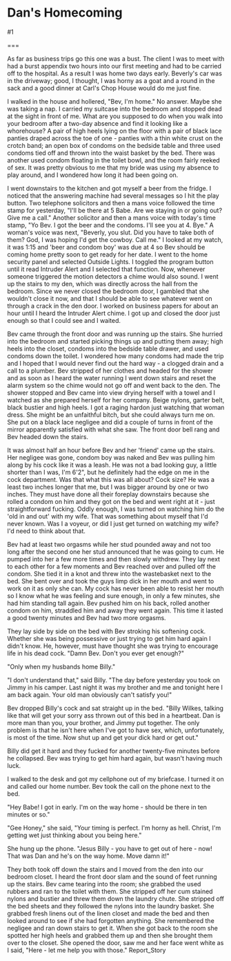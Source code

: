 Dan's Homecoming
================
#1 

 

 

===

As far as business trips go this one was a bust. The client I was to meet with had a burst appendix two hours into our first meeting and had to be carried off to the hospital. As a result I was home two days early. Beverly's car was in the driveway; good, I thought, I was horny as a goat and a round in the sack and a good dinner at Carl's Chop House would do me just fine. 

 I walked in the house and hollered, "Bev, I'm home." No answer. Maybe she was taking a nap. I carried my suitcase into the bedroom and stopped dead at the sight in front of me. What are you supposed to do when you walk into your bedroom after a two-day absence and find it looking like a whorehouse? A pair of high heels lying on the floor with a pair of black lace panties draped across the toe of one - panties with a thin white crust on the crotch band; an open box of condoms on the bedside table and three used condoms tied off and thrown into the waist basket by the bed. There was another used condom floating in the toilet bowl, and the room fairly reeked of sex. It was pretty obvious to me that my bride was using my absence to play around, and I wondered how long it had been going on. 

 I went downstairs to the kitchen and got myself a beer from the fridge. I noticed that the answering machine had several messages so I hit the play button. Two telephone solicitors and then a mans voice followed the time stamp for yesterday, "I'll be there at 5 Babe. Are we staying in or going out? Give me a call." Another solicitor and then a mans voice with today's time stamp, "Yo Bev. I got the beer and the condoms. I'll see you at 4. Bye." A woman's voice was next, "Beverly, you slut. Did you have to take both of them? God, I was hoping I'd get the cowboy. Call me." I looked at my watch, it was 1:15 and 'beer and condom boy' was due at 4 so Bev should be coming home pretty soon to get ready for her date. I went to the home security panel and selected Outside Lights. I toggled the program button until it read Intruder Alert and I selected that function. Now, whenever someone triggered the motion detectors a chime would also sound. I went up the stairs to my den, which was directly across the hall from the bedroom. Since we never closed the bedroom door, I gambled that she wouldn't close it now, and that I should be able to see whatever went on through a crack in the den door. I worked on business papers for about an hour until I heard the Intruder Alert chime. I got up and closed the door just enough so that I could see and I waited. 

 Bev came through the front door and was running up the stairs. She hurried into the bedroom and started picking things up and putting them away; high heels into the closet, condoms into the bedside table drawer, and used condoms down the toilet. I wondered how many condoms had made the trip and I hoped that I would never find out the hard way - a clogged drain and a call to a plumber. Bev stripped of her clothes and headed for the shower and as soon as I heard the water running I went down stairs and reset the alarm system so the chime would not go off and went back to the den. The shower stopped and Bev came into view drying herself with a towel and I watched as she prepared herself for her company. Beige nylons, garter belt, black bustier and high heels. I got a raging hardon just watching that woman dress. She might be an unfaithful bitch, but she could always turn me on. She put on a black lace negligee and did a couple of turns in front of the mirror apparently satisfied with what she saw. The front door bell rang and Bev headed down the stairs. 

 It was almost half an hour before Bev and her 'friend' came up the stairs. Her negligee was gone, condom boy was naked and Bev was pulling him along by his cock like it was a leash. He was not a bad looking guy, a little shorter than I was, I'm 6'2", but he definitely had the edge on me in the cock department. Was that what this was all about? Cock size? He was a least two inches longer that me, but I was bigger around by one or two inches. They must have done all their foreplay downstairs because she rolled a condom on him and they got on the bed and went right at it - just straightforward fucking. Oddly enough, I was turned on watching him do the 'old in and out' with my wife. That was something about myself that I'd never known. Was I a voyeur, or did I just get turned on watching my wife? I'd need to think about that. 

 Bev had at least two orgasms while her stud pounded away and not too long after the second one her stud announced that he was going to cum. He pumped into her a few more times and then slowly withdrew. They lay next to each other for a few moments and Bev reached over and pulled off the condom. She tied it in a knot and threw into the wastebasket next to the bed. She bent over and took the guys limp dick in her mouth and went to work on it as only she can. My cock has never been able to resist her mouth so I know what he was feeling and sure enough, in only a few minutes, she had him standing tall again. Bev pushed him on his back, rolled another condom on him, straddled him and away they went again. This time it lasted a good twenty minutes and Bev had two more orgasms. 

 They lay side by side on the bed with Bev stroking his softening cock. Whether she was being possessive or just trying to get him hard again I didn't know. He, however, must have thought she was trying to encourage life in his dead cock. "Damn Bev. Don't you ever get enough?" 

 "Only when my husbands home Billy." 

 "I don't understand that," said Billy. "The day before yesterday you took on Jimmy in his camper. Last night it was my brother and me and tonight here I am back again. Your old man obviously can't satisfy you!" 

 Bev dropped Billy's cock and sat straight up in the bed. "Billy Wilkes, talking like that will get your sorry ass thrown out of this bed in a heartbeat. Dan is more man than you, your brother, and Jimmy put together. The only problem is that he isn't here when I've got to have sex, which, unfortunately, is most of the time. Now shut up and get your dick hard or get out." 

 Billy did get it hard and they fucked for another twenty-five minutes before he collapsed. Bev was trying to get him hard again, but wasn't having much luck. 

 I walked to the desk and got my cellphone out of my briefcase. I turned it on and called our home number. Bev took the call on the phone next to the bed. 

 "Hey Babe! I got in early. I'm on the way home - should be there in ten minutes or so." 

 "Gee Honey," she said, "Your timing is perfect. I'm horny as hell. Christ, I'm getting wet just thinking about you being here." 

 She hung up the phone. "Jesus Billy - you have to get out of here - now! That was Dan and he's on the way home. Move damn it!" 

 They both took off down the stairs and I moved from the den into our bedroom closet. I heard the front door slam and the sound of feet running up the stairs. Bev came tearing into the room; she grabbed the used rubbers and ran to the toilet with them. She stripped off her cum stained nylons and bustier and threw them down the laundry chute. She stripped off the bed sheets and they followed the nylons into the laundry basket. She grabbed fresh linens out of the linen closet and made the bed and then looked around to see if she had forgotten anything. She remembered the negligee and ran down stairs to get it. When she got back to the room she spotted her high heels and grabbed them up and then she brought them over to the closet. She opened the door, saw me and her face went white as I said, "Here - let me help you with those." Report_Story 
